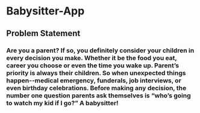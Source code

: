 # Babysitter-App


## Problem Statement
### Are you a parent? If so, you definitely consider your children in every decision you make. Whether it be the food you eat, career you choose or even the time you wake up. Parent’s priority is always their children. So when unexpected things happen--medical emergency, funderals, job interviews, or even birthday celebrations. Before making any decision, the number one question parents ask themselves is “who’s going to watch my kid if I go?” A babysitter! 
